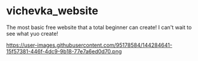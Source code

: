 # vichevka_website
The most basic free website that a total beginner can create!
I can't wait to see what yuo create!

https://user-images.githubusercontent.com/95178584/144284641-15f57381-446f-4dc9-9b18-77e7a6ed0d70.png
